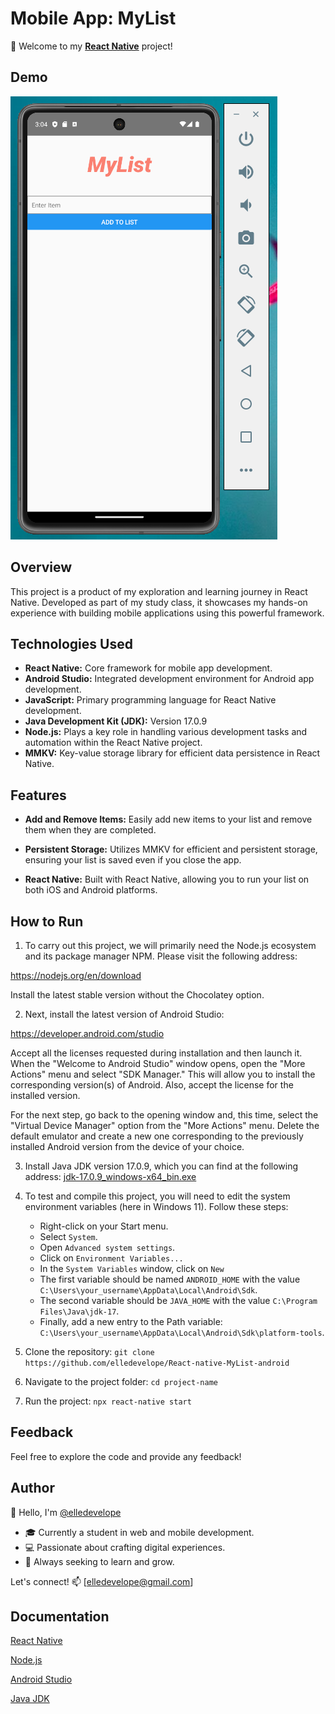 # Mobile App: MyList 

🚀 Welcome to my [**React Native**](https://reactnative.dev) project!

## Demo

![MyList Demo](./img/demo-img-MyList.png)


## Overview

This project is a product of my exploration and learning journey in React Native. Developed as part of my study class, it showcases my hands-on experience with building mobile applications using this powerful framework.
## Technologies Used

- **React Native:** Core framework for mobile app development.
- **Android Studio:** Integrated development environment for Android app development.
- **JavaScript:** Primary programming language for React Native development.
- **Java Development Kit (JDK):** Version 17.0.9
- **Node.js:** Plays a key role in handling various development tasks and automation within the React Native project.
- **MMKV:** Key-value storage library for efficient data persistence in React Native.



## Features

- **Add and Remove Items:** Easily add new items to your list and remove them when they are completed.

- **Persistent Storage:** Utilizes MMKV for efficient and persistent storage, ensuring your list is saved even if you close the app.

- **React Native:** Built with React Native, allowing you to run your list on both iOS and Android platforms.
## How to Run
1. To carry out this project, we will primarily need the Node.js ecosystem and its package manager NPM. Please visit the following address:

https://nodejs.org/en/download

Install the latest stable version without the Chocolatey option.

2. Next, install the latest version of Android Studio:

https://developer.android.com/studio

Accept all the licenses requested during installation and then launch it. When the "Welcome to Android Studio" window opens, open the "More Actions" menu and select "SDK Manager." This will allow you to install the corresponding version(s) of Android. Also, accept the license for the installed version.

For the next step, go back to the opening window and, this time, select the "Virtual Device Manager" option from the "More Actions" menu. Delete the default emulator and create a new one corresponding to the previously installed Android version from the device of your choice.

3. Install Java JDK version 17.0.9, which you can find at the following address:
[jdk-17.0.9_windows-x64_bin.exe](https://www.oracle.com/fr/java/technologies/javase/jdk11-archive-downloads.html)

4. To test and compile this project, you will need to edit the system environment variables (here in Windows 11). Follow these steps:

    - Right-click on your Start menu.
    - Select `System`.
   -  Open `Advanced system settings`.
    - Click on `Environment Variables...`
    - In the `System Variables` window, click on `New`
    - The first variable should be named `ANDROID_HOME` with the value `C:\Users\your_username\AppData\Local\Android\Sdk`.
    - The second variable should be `JAVA_HOME` with the value `C:\Program Files\Java\jdk-17`.
    - Finally, add a new entry to the Path variable: `C:\Users\your_username\AppData\Local\Android\Sdk\platform-tools`.

5. Clone the repository: `git clone https://github.com/elledevelope/React-native-MyList-android`

6. Navigate to the project folder: `cd project-name`

7. Run the project: `npx react-native start`
## Feedback

Feel free to explore the code and provide any feedback!


## Author

👋 Hello, I'm [@elledevelope](https://github.com/elledevelope/)

- 🎓 Currently a student in web and mobile development.
- 💻 Passionate about crafting digital experiences.
- 🌱 Always seeking to learn and grow.

Let's connect! 📫 [elledevelope@gmail.com]

## Documentation

[React Native](https://reactnative.dev)

[Node.js](https://nodejs.org/en/download)

[Android Studio](https://developer.android.com/studio)

[Java JDK](https://www.oracle.com/fr/java/technologies/javase/jdk11-archive-downloads.html)
